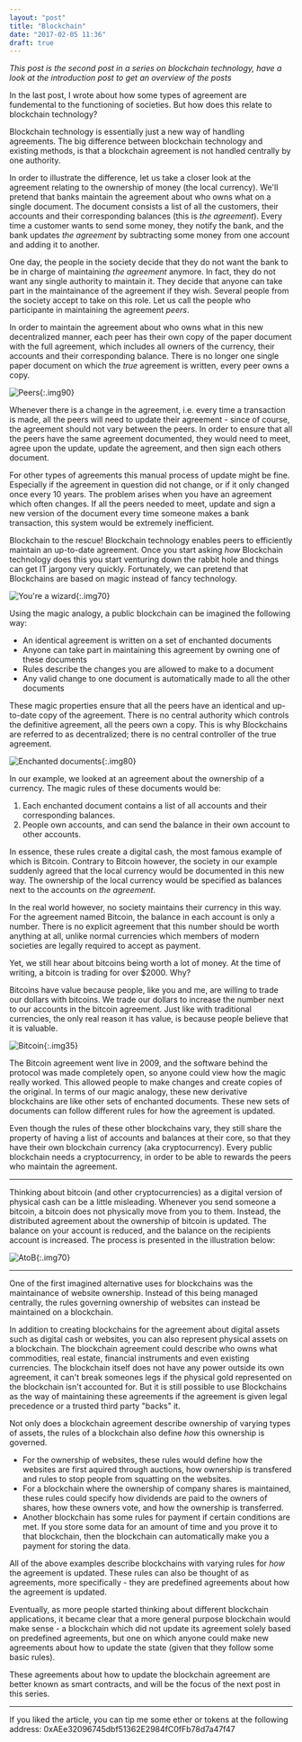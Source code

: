 ```yaml
---
layout: "post"
title: "Blockchain"
date: "2017-02-05 11:36"
draft: true
---
```


<!--more-->
*This post is the second post in a series on blockchain technology, have a look at the introduction post to get an overview of the posts*

In the last post, I wrote about how some types of agreement are fundemental to the functioning of societies. But how does this relate to blockchain technology?

Blockchain technology is essentially just a new way of handling agreements. The big difference between blockchain technology and existing methods, is that a blockchain agreement is not handled centrally by one authority.

In order to illustrate the difference, let us take a closer look at the agreement relating to the ownership of money (the local currency). We'll pretend that banks maintain the agreement about who owns what on a single document. The document consists a list of all the customers, their accounts and their corresponding balances (this is *the agreement*). Every time a customer wants to send some money, they notify the bank, and the bank updates *the agreement* by subtracting some money from one account and adding it to another.

One day, the people in the society decide that they do not want the bank to be in charge of maintaining *the agreement* anymore. In fact, they do not want any single authority to maintain it. They decide that anyone can take part in the maintainance of the agreement if they wish. Several people from the society accept to take on this role. Let us call the people who participante in maintaining the agreement *peers*.

In order to maintain the agreement about who owns what in this new decentralized manner, each peer has their own copy of the paper document with the full agreement, which includes all owners of the currency, their accounts and their corresponding balance. There is no longer one single paper document on which the *true* agreement is written, every peer owns a copy.

![Peers][1]{:.img90}

Whenever there is a change in the agreement, i.e. every time a transaction is made, all the peers will need to update their agreement - since of course, the agreement should not vary between the peers. In order to ensure that all the peers have the same agreement documented, they would need to meet, agree upon the update, update the agreement, and then sign each others document.

For other types of agreements this manual process of update might be fine. Especially if the agreement in question did not change, or if it only changed once every 10 years. The problem arises when you have an agreement which often changes. If all the peers needed to meet, update and sign a new version of the document every time someone makes a bank transaction, this system would be extremely inefficient.

Blockchain to the rescue! Blockchain technology enables peers to efficiently maintain an up-to-date agreement. Once you start asking *how* Blockchain technology does this you start venturing down the rabbit hole and things can get IT jargony very quickly. Fortunately, we can pretend that Blockchains are based on magic instead of fancy technology.

![You're a wizard][2]{:.img70}

Using the magic analogy, a public blockchain can be imagined the following way:
- An identical agreement is written on a set of enchanted documents
- Anyone can take part in maintaining this agreement by owning one of these documents
- Rules describe the changes you are allowed to make to a document
- Any valid change to one document is automatically made to all the other documents

These magic properties ensure that all the peers have an identical and up-to-date copy of the agreement. There is no central authority which controls the definitive agreement, all the peers own a copy. This is why Blockchains are referred to as decentralized; there is no central controller of the true agreement.

![Enchanted documents][3]{:.img80}

In our example, we looked at an agreement about the ownership of a currency. The magic rules of these documents would be:

1. Each enchanted document contains a list of all accounts and their corresponding balances.
2. People own accounts, and can send the balance in their own account to other accounts.

In essence, these rules create a digital cash, the most famous example of which is Bitcoin. Contrary to Bitcoin however, the society in our example suddenly agreed that the local currency would be documented in this new way. The ownership of the local currency would be specified as balances next to the accounts on *the agreement*.

In the real world however, no society maintains their currency in this way. For the agreement named Bitcoin, the balance in each account is only a number. There is no explicit agreement that this number should be worth anything at all, unlike normal currencies which members of modern societies are legally required to accept as payment.

Yet, we still hear about bitcoins being worth a lot of money. At the time of writing, a bitcoin is trading for over $2000. Why?

Bitcoins have value because people, like you and me, are willing to trade our dollars with bitcoins. We trade our dollars to increase the number next to our accounts in the bitcoin agreement. Just like with traditional currencies, the only real reason it has value, is because people believe that it is valuable.

![Bitcoin][5]{:.img35}

The Bitcoin agreement went live in 2009, and the software behind the protocol was made completely open, so anyone could view how the magic really worked. This allowed people to make changes and create copies of the original. In terms of our magic analogy, these new derivative blockchains are like other sets of enchanted documents. These new sets of documents can follow different rules for how the agreement is updated.

Even though the rules of these other blockchains vary, they still share the property of having a list of accounts and balances at their core, so that they have their own blockchain currency (aka cryptocurrency). Every public blockchain needs a cryptocurrency, in order to be able to rewards the peers who maintain the agreement.

---

Thinking about bitcoin (and other cryptocurrencies) as a digital version of physical cash can be a little misleading. Whenever you send someone a bitcoin, a bitcoin does not physically move from you to them. Instead, the distributed agreement about the ownership of bitcoin is updated. The balance on your account is reduced, and the balance on the recipients account is increased. The process is presented in the illustration below:

![AtoB][4]{:.img70}

---

One of the first imagined alternative uses for blockchains was the maintainance of website ownership. Instead of this being managed centrally, the rules governing ownership of websites can instead be maintained on a blockchain.

In addition to creating blockchains for the agreement about digital assets such as digital cash or websites, you can also represent physical assets on a blockchain. The blockchain agreement could describe who owns what commodities, real estate, financial instruments and even existing currencies. The blockchain itself does not have any power outside its own agreement, it can't break someones legs if the physical gold represented on the blockchain isn't accounted for. But it is still possible to use Blockchains as the way of maintaining these agreements if the agreement is given legal precedence or a trusted third party "backs" it.

Not only does a blockchain agreement describe ownership of varying types of assets, the rules of a blockchain also define *how* this ownership is governed.
- For the ownership of websites, these rules would define how the websites are first aquired through auctions, how ownership is transfered and rules to stop people from squatting on the websites.
- For a blockchain where the ownership of company shares is maintained, these rules could specify how dividends are paid to the owners of shares, how these owners vote, and how the ownership is transferred.
- Another blockchain has some rules for payment if certain conditions are met. If you store some data for an amount of time and you prove it to that blockchain, then the blockchain can automatically make you a payment for storing the data.

All of the above examples describe blockchains with varying rules for *how* the agreement is updated. These rules can also be thought of as agreements, more specifically - they are predefined agreements about how the agreement is updated.

Eventually, as more people started thinking about different blockchain applications, it became clear that a more general purpose blockchain would make sense - a blockchain which did not update its agreement solely based on predefined agreements, but one on which anyone could make new agreements about how to update the state (given that they follow some basic rules).

These agreements about how to update the blockchain agreement are better known as smart contracts, and will be the focus of the next post in this series.

---
If you liked the article, you can tip me some ether or tokens at the following address:
0xAEe32096745dbf51362E2984fC0fFb78d7a47f47

<!-- IMAGES -->
  [1]: /assets/images/Peers.png
  [2]: /assets/images/wizardHarry.png
  [3]: /assets/images/enchantedDocuments.png
  [4]: /assets/images/AtoB.png
  [5]: /assets/images/BitcoinDoc.png
